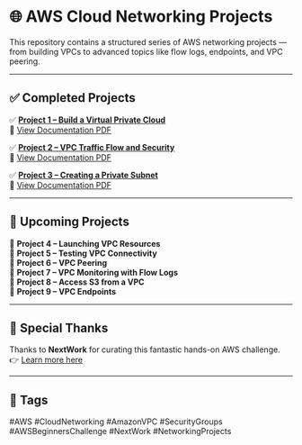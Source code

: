 # 🌐 AWS Cloud Networking Projects

This repository contains a structured series of AWS networking projects — from building VPCs to advanced topics like flow logs, endpoints, and VPC peering.

---

## ✅ Completed Projects

✅ **[Project 1 – Build a Virtual Private Cloud](./Project-1-Virtual-Private-Cloud)**  
📄 [View Documentation PDF](./Project-1-Virtual-Private-Cloud/VPC-Setup-Documentation.pdf)

✅ **[Project 2 – VPC Traffic Flow and Security](./Project-2-VPC-Traffic-and-Security)**  
📄 [View Documentation PDF](./Project-2-VPC-Traffic-and-Security/VPC-Traffic-Documentation.pdf)

✅ **[Project 3 – Creating a Private Subnet](./Project-3-Private-Subnet)**  
📄 [View Documentation PDF](./Project-3-Private-Subnet/Private-Subnet-Guide.pdf)

---

## 🔄 Upcoming Projects

🔄 **Project 4 – Launching VPC Resources**  
🔄 **Project 5 – Testing VPC Connectivity**  
🔄 **Project 6 – VPC Peering**  
🔄 **Project 7 – VPC Monitoring with Flow Logs**  
🔄 **Project 8 – Access S3 from a VPC**  
🔄 **Project 9 – VPC Endpoints**

---

## 🙏 Special Thanks

Thanks to **NextWork** for curating this fantastic hands-on AWS challenge.  
👉 [Learn more here](https://link.nextwork.org/linkedin)

---

## 🔖 Tags

#AWS #CloudNetworking #AmazonVPC #SecurityGroups  
#AWSBeginnersChallenge #NextWork #NetworkingProjects
